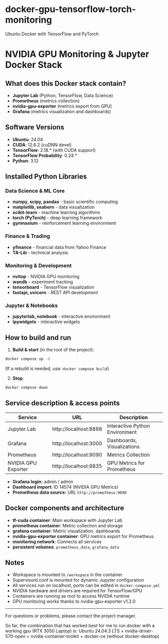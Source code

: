 # docker-gpu-tensorflow-torch-monitoring
Ubuntu Docker with TensorFlow and PyTorch

# NVIDIA GPU Monitoring & Jupyter Docker Stack

## What does this Docker stack contain?
- **Jupyter Lab** (Python, TensorFlow, Data Science)
- **Prometheus** (metrics collection)
- **nvidia-gpu-exporter** (metrics export from GPU)
- **Grafana** (metrics visualization and dashboards)

## Software Versions
- **Ubuntu**: 24.04
- **CUDA**: 12.6.2 (cuDNN devel)
- **TensorFlow**: 2.18.* (with CUDA support)
- **TensorFlow Probability**: 0.24.*
- **Python**: 3.12

## Installed Python Libraries
### Data Science & ML Core
- **numpy, scipy, pandas** - basic scientific computing
- **matplotlib, seaborn** - data visualization
- **scikit-learn** - machine learning algorithms
- **torch (PyTorch)** - deep learning framework
- **gymnasium** - reinforcement learning environment

### Finance & Trading
- **yfinance** - financial data from Yahoo Finance
- **TA-Lib** - technical analysis

### Monitoring & Development
- **nvitop** - NVIDIA GPU monitoring
- **wandb** - experiment tracking
- **tensorboard** - TensorFlow visualization
- **fastapi, uvicorn** - REST API development

### Jupyter & Notebooks
- **jupyterlab, notebook** - interactive environment
- **ipywidgets** - interactive widgets

## How to build and run

1. **Build & start** (in the root of the project):
```bash
docker compose up -d
```
(If a rebuild is needed, use: `docker compose build`)

2. **Stop**:
```bash
docker compose down
```

## Service description & access points

| Service | URL | Description |
|--------------------|-------------------------------|--------------------------|
| Jupyter Lab | http://localhost:8888 | Interactive Python Environment|
| Grafana | http://localhost:3000 | Dashboards, Visualizations |
| Prometheus | http://localhost:9090 | Metrics Collection |
| NVIDIA GPU Exporter | http://localhost:9835 | GPU Metrics for Prometheus |

- **Grafana login:** admin / admin
- **Dashboard import:** ID 14574 (NVIDIA GPU Metrics)
- **Prometheus data source:** URL `http://prometheus:9090`

## Docker components and architecture
- **tf-cuda container**: Main workspace with Jupyter Lab
- **prometheus container**: Metric collection and storage
- **grafana container**: Metric visualization, dashboards
- **nvidia-gpu-exporter container**: GPU metrics export for Prometheus
- **monitoring network**: Connects all services
- **persistent volumes**: `prometheus_data`, `grafana_data`

## Notes
- Workspace is mounted to `/workspace` in the container
- Supervisord.conf is mounted for dynamic Jupyter configuration
- All services run on localhost, ports can be edited in `docker-compose.yml`
- NVIDIA hardware and drivers are required for TensorFlow/GPU
- Containers are running as root to access NVIDIA runtime
- GPU monitoring works thanks to nvidia-gpu-exporter v1.2.0

---
For questions or problems, please contact the project manager.

So far, the combination that has worked best for me to run docker with a working gpu (RTX 3050 Laptop) is:
Ubuntu 24.04.3 LTS + nvidia-driver-570-open + nvidia-container-toolkit + docker-ce (without docker-desktop)
